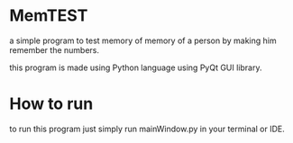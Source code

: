 # MemTEST
a simple program to test memory of memory of  a person by making him remember the numbers.

this program is made using Python language using PyQt GUI library.

#  How to run
to run this program just simply run mainWindow.py in your terminal or IDE.

